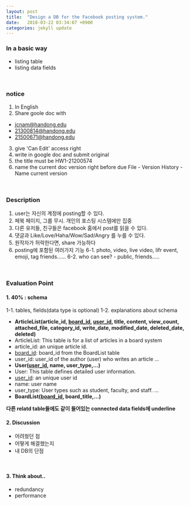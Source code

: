 ```yaml
---
layout: post
title:  "Design a DB for the Facebook posting system."
date:   2018-03-22 03:34:07 +0900
categories: jekyll update
---
```



### In a basic way
- listing table
- listing data fields
<br>

### notice
1. In English
2. Share goole doc with
- jcnam@handong.edu
- 21300814@handong.edu
- 21500671@handong.edu
3. give 'Can Edit' access right
4. write in google doc and submit original
5. the title must be
HW1-21200574
6. name the current doc version right before due
File - Version History - Name current version
<br>

### Description
1. user는 자신의 계정에 posting할 수 있다.
2. 페북 페이지, 그룹 무시. 개인의 포스팅 시스템에만 집중
3. 다른 유저들, 친구들은 facebook 홈에서 post를 읽을 수 있다.
4. 댓글과 Like/Love/Haha/Wow/Sad/Angry 를 누를 수 있다.
5. 원작자가 허락한다면, share 가능하다
6. posting에 포함된 여러가지 기능
6-1. photo, video, live video, lifr event, emoji, tag friends......
6-2. who can see? - public, friends.....
<br>

### Evaluation Point
#### 1. 40% : schema
1-1. tables, fields(data type is optional)
1-2. explanations about schema

- **ArticleList(article_id, <u>board_id</u>, <u>user_id</u>, title, content, view_count, attached_file, category_id, write_date, modified_date, deleted_date, deleted)**
- ArticleList: This table is for a list of articles in a board system
- article_id: an unique article id.
- <u>board_id</u>: board_id from the BoardList table
- </u>user_id</u>: user_id of the author (user) who writes an article
...
- **User(<u>user_id</u>, name, user_type,...)**
- User: This table defines detailed user information.
- <u>user_id</u>: an unique user id
- name: user name
- user_type: User types such as student, faculty, and staff.
...
- **BoardList(<u>board_id</u>, board_title,...)**

**다른 relatd table들에도 같이 들어있는 connected data fields에 underline**
<br>

#### 2. Discussion
- 어려웠던 점
- 어떻게 해결했는지
- 내 DB의 단점
<br>

#### 3. Think about..
- redundancy
- performance
